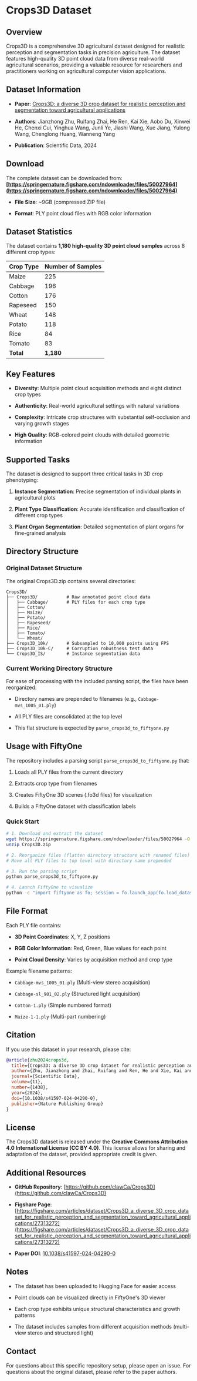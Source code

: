 # Crops3D Dataset

## Overview

Crops3D is a comprehensive 3D agricultural dataset designed for realistic perception and segmentation tasks in precision agriculture. The dataset features high-quality 3D point cloud data from diverse real-world agricultural scenarios, providing a valuable resource for researchers and practitioners working on agricultural computer vision applications.

## Dataset Information

- **Paper**: [Crops3D: a diverse 3D crop dataset for realistic perception and segmentation toward agricultural applications](https://doi.org/10.1038/s41597-024-04290-0)

- **Authors**: Jianzhong Zhu, Ruifang Zhai, He Ren, Kai Xie, Aobo Du, Xinwei He, Chenxi Cui, Yinghua Wang, Junli Ye, Jiashi Wang, Xue Jiang, Yulong Wang, Chenglong Huang, Wanneng Yang

- **Publication**: Scientific Data, 2024

## Download

The complete dataset can be downloaded from:
**[https://springernature.figshare.com/ndownloader/files/50027964](https://springernature.figshare.com/ndownloader/files/50027964)**

- **File Size**: ~9GB (compressed ZIP file)

- **Format**: PLY point cloud files with RGB color information

## Dataset Statistics

The dataset contains **1,180 high-quality 3D point cloud samples** across 8 different crop types:

| Crop Type | Number of Samples |
|-----------|------------------|
| Maize     | 225              |
| Cabbage   | 196              |
| Cotton    | 176              |
| Rapeseed  | 150              |
| Wheat     | 148              |
| Potato    | 118              |
| Rice      | 84               |
| Tomato    | 83               |
| **Total** | **1,180**        |

## Key Features

- **Diversity**: Multiple point cloud acquisition methods and eight distinct crop types

- **Authenticity**: Real-world agricultural settings with natural variations

- **Complexity**: Intricate crop structures with substantial self-occlusion and varying growth stages

- **High Quality**: RGB-colored point clouds with detailed geometric information

## Supported Tasks

The dataset is designed to support three critical tasks in 3D crop phenotyping:

1. **Instance Segmentation**: Precise segmentation of individual plants in agricultural plots

2. **Plant Type Classification**: Accurate identification and classification of different crop types

3. **Plant Organ Segmentation**: Detailed segmentation of plant organs for fine-grained analysis

## Directory Structure

### Original Dataset Structure
The original Crops3D.zip contains several directories:

```
Crops3D/
├── Crops3D/           # Raw annotated point cloud data
│   ├── Cabbage/       # PLY files for each crop type
│   ├── Cotton/
│   ├── Maize/
│   ├── Potato/
│   ├── Rapeseed/
│   ├── Rice/
│   ├── Tomato/
│   └── Wheat/
├── Crops3D_10k/       # Subsampled to 10,000 points using FPS
├── Crops3D_10k-C/     # Corruption robustness test data
└── Crops3D_IS/        # Instance segmentation data
```

### Current Working Directory Structure
For ease of processing with the included parsing script, the files have been reorganized:

- Directory names are prepended to filenames (e.g., `Cabbage-mvs_1005_01.ply`)

- All PLY files are consolidated at the top level

- This flat structure is expected by `parse_crops3d_to_fiftyone.py`

## Usage with FiftyOne

The repository includes a parsing script `parse_crops3d_to_fiftyone.py` that:

1. Loads all PLY files from the current directory

2. Extracts crop type from filenames

3. Creates FiftyOne 3D scenes (.fo3d files) for visualization

4. Builds a FiftyOne dataset with classification labels

### Quick Start

```bash
# 1. Download and extract the dataset
wget https://springernature.figshare.com/ndownloader/files/50027964 -O Crops3D.zip
unzip Crops3D.zip

# 2. Reorganize files (flatten directory structure with renamed files)
# Move all PLY files to top level with directory name prepended

# 3. Run the parsing script
python parse_crops3d_to_fiftyone.py

# 4. Launch FiftyOne to visualize
python -c "import fiftyone as fo; session = fo.launch_app(fo.load_dataset('crops3d'))"
```

## File Format

Each PLY file contains:
- **3D Point Coordinates**: X, Y, Z positions

- **RGB Color Information**: Red, Green, Blue values for each point

- **Point Cloud Density**: Varies by acquisition method and crop type

Example filename patterns:

- `Cabbage-mvs_1005_01.ply` (Multi-view stereo acquisition)

- `Cabbage-sl_901_02.ply` (Structured light acquisition)

- `Cotton-1.ply` (Simple numbered format)

- `Maize-1-1.ply` (Multi-part numbering)

## Citation

If you use this dataset in your research, please cite:

```bibtex
@article{zhu2024crops3d,
  title={Crops3D: a diverse 3D crop dataset for realistic perception and segmentation toward agricultural applications},
  author={Zhu, Jianzhong and Zhai, Ruifang and Ren, He and Xie, Kai and Du, Aobo and He, Xinwei and Cui, Chenxi and Wang, Yinghua and Ye, Junli and Wang, Jiashi and Jiang, Xue and Wang, Yulong and Huang, Chenglong and Yang, Wanneng},
  journal={Scientific Data},
  volume={11},
  number={1438},
  year={2024},
  doi={10.1038/s41597-024-04290-0},
  publisher={Nature Publishing Group}
}
```

## License

The Crops3D dataset is released under the **Creative Commons Attribution 4.0 International License (CC BY 4.0)**. This license allows for sharing and adaptation of the dataset, provided appropriate credit is given.

## Additional Resources

- **GitHub Repository**: [https://github.com/clawCa/Crops3D](https://github.com/clawCa/Crops3D)

- **Figshare Page**: [https://figshare.com/articles/dataset/Crops3D_a_diverse_3D_crop_dataset_for_realistic_perception_and_segmentation_toward_agricultural_applications/27313272](https://figshare.com/articles/dataset/Crops3D_a_diverse_3D_crop_dataset_for_realistic_perception_and_segmentation_toward_agricultural_applications/27313272)

- **Paper DOI**: [10.1038/s41597-024-04290-0](https://doi.org/10.1038/s41597-024-04290-0)


## Notes

- The dataset has been uploaded to Hugging Face for easier access

- Point clouds can be visualized directly in FiftyOne's 3D viewer

- Each crop type exhibits unique structural characteristics and growth patterns

- The dataset includes samples from different acquisition methods (multi-view stereo and structured light)

## Contact

For questions about this specific repository setup, please open an issue. For questions about the original dataset, please refer to the paper authors.
